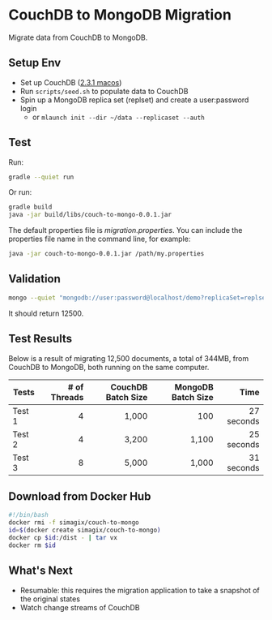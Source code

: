 # CouchDB to MongoDB Migration

Migrate data from CouchDB to MongoDB.

## Setup Env

- Set up CouchDB ([2.3.1 macos](https://dl.bintray.com/apache/couchdb/mac/2.3.1/Apache-CouchDB-2.3.1.zip))
- Run `scripts/seed.sh` to populate data to CouchDB
- Spin up a MongoDB replica set (replset) and create a user:password login
    - or `mlaunch init --dir ~/data --replicaset --auth`

## Test

Run:

```bash
gradle --quiet run
```

Or run:

```bash
gradle build
java -jar build/libs/couch-to-mongo-0.0.1.jar
```

The default properties file is *migration.properties*.  You can include the properties file name in the command line, for example:

```bash
java -jar couch-to-mongo-0.0.1.jar /path/my.properties
```


## Validation

```bash
mongo --quiet "mongodb://user:password@localhost/demo?replicaSet=replset&authSource=admin" --eval 'db.sample_docs.count()'
```

It should return 12500.

## Test Results

Below is a result of migrating 12,500 documents, a total of 344MB, from CouchDB to MongoDB, both running on the same computer.

|Tests| # of Threads| CouchDB Batch Size| MongoDB Batch Size| Time|
|---|--:|--:|--:|--:|
|Test 1|4|1,000|100|27 seconds|
Test 2|4|3,200|1,100|25 seconds|
Test 3|8|5,000|1,000|31 seconds|

## Download from Docker Hub

```bash
#!/bin/bash
docker rmi -f simagix/couch-to-mongo
id=$(docker create simagix/couch-to-mongo)
docker cp $id:/dist - | tar vx
docker rm $id
```

## What's Next

- Resumable: this requires the migration application to take a snapshot of the original states
- Watch change streams of CouchDB
